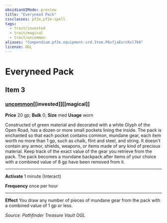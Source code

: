 ```yaml
---
obsidianUIMode: preview
title: "Everyneed Pack"
cssclasses: pf2e,pf2e-spell
tags:
  - trait/invested
  - trait/magical
  - trait/uncommon
aliases: "Compendium.pf2e.equipment-srd.Item.P8xfjaEsrcKxl7k0"
license: OGL
---
```

# Everyneed Pack
## Item 3
### [uncommon](uncommon "Uncommon Rarity Trait")[[invested]][[magical]]


**Price** 20 gp; 
**Bulk** 0; **Size** med
**Usage** worn

Constructed of green material and decorated with a white Glyph of the Open Road, has a dozen or more small pockets lining the inside. The pack is enchanted so that each pocket contains common, mundane gear, each item worth no more than 1 gp, such as chalk, flint and steel, and string. It doesn't contain any armor, shields, weapons, or items made of any kind of precious material. Keep track of the exact value of the gear you retrieve from the pack. The pack becomes a mundane backpack after items of your choice with a combined value of 8 gp have been removed from it.

* * *

**Activate** 1 minute (Interact)

**Frequency** once per hour

* * *

**Effect** You draw any number of pieces of mundane gear from the pack with a combined value of 1 gp or less.

*Source: Pathfinder Treasure Vault*
*OGL*